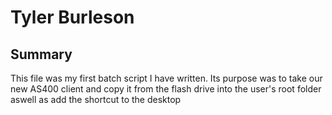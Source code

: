 # Tyler Burleson
## Summary 
This file was my first batch script I have written.
Its purpose was to take our new AS400 client and copy it from the flash drive into the user's root folder aswell as add the shortcut to the desktop